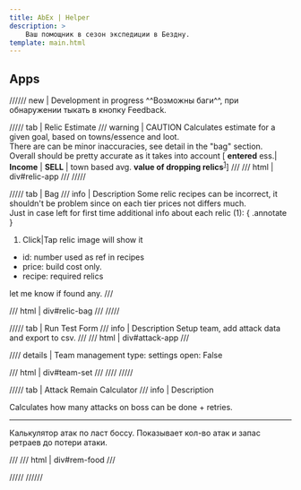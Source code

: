 ```yaml
---
title: AbEx | Helper
description: >
    Ваш помощник в сезон экспедиции в Бездну.
template: main.html
---
```


## Apps

////// new | Development in progress
^^Возможны баги^^, при обнаружении тыкать в кнопку Feedback.

///// tab | Relic Estimate
/// warning | CAUTION
Calculates estimate for a given goal, based on towns/essence and loot.  
There are can be minor inaccuracies, see detail in the "bag" section.  
Overall should be pretty accurate as it takes into account [ **entered** ess.| **Income** | **SELL** | town based avg. **value of dropping relics**<sup id="sp1"><a href="#fn1">1</a></sup>]
///
/// html | div#relic-app
///
/////

///// tab | Bag
/// info | Description
Some relic recipes can be incorrect, it shouldn't be problem since on each tier prices not differs much.  
Just in case left for first time additional info about each relic (1):
{ .annotate }

1. Click|Tap relic image will show it

- id: number used as ref in recipes
- price: build cost only.
- recipe: required relics

let me know if found any.
///

/// html | div#relic-bag
///
/////

///// tab | Run Test Form
/// info | Description
Setup team, add attack data and export to csv.
///
/// html | div#attack-app
///

//// details | Team management
    type: settings
    open: False

/// html | div#team-set
///
////
/////

///// tab | Attack Remain Calculator
/// info | Description

Calculates how many attacks on boss can be done + retries.

***

Калькулятор атак по ласт боссу.
Показывает кол-во атак и запас ретраев до потери атаки.

///
/// html | div#rem-food
///

/////
//////
